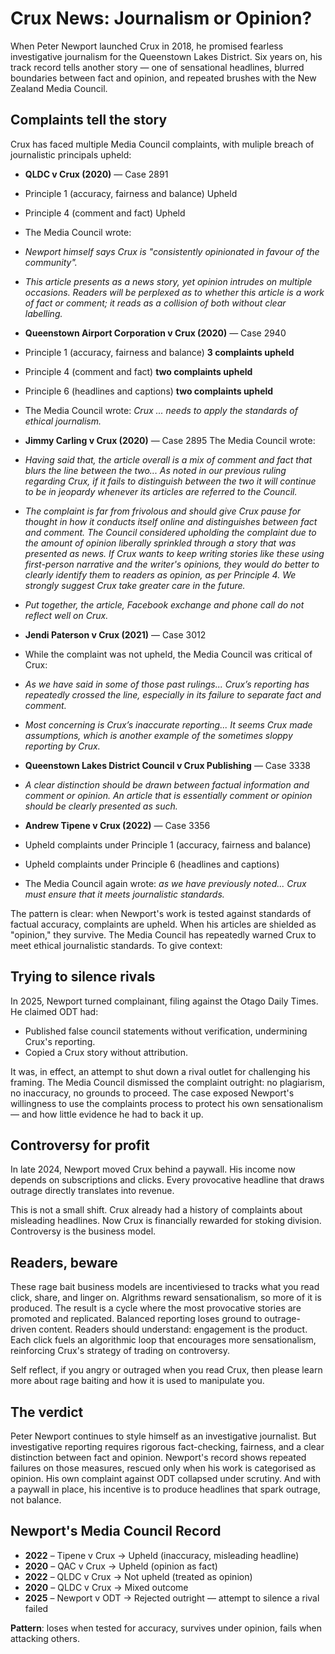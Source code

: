 # Crux News: Journalism or Opinion?

When Peter Newport launched Crux in 2018, he promised fearless investigative journalism for the Queenstown Lakes District. Six years on, his track record tells another story — one of sensational headlines, blurred boundaries between fact and opinion, and repeated brushes with the New Zealand Media Council.

## Complaints tell the story

Crux has faced multiple Media Council complaints, with muliple breach of journalistic principals upheld:

- **QLDC v Crux (2020)** — Case 2891
- Principle 1 (accuracy, fairness and balance) Upheld
- Principle 4 (comment and fact) Upheld
- The Media Council wrote:
- *Newport himself says Crux is "consistently opinionated in favour of the community".*
- *This article presents as a news story, yet opinion intrudes on multiple occasions. Readers will be perplexed as to whether this article is a work of fact or comment; it reads as a collision of both without clear labelling.*

- **Queenstown Airport Corporation v Crux (2020)** — Case 2940
- Principle 1 (accuracy, fairness and balance)  **3 complaints upheld**
- Principle 4 (comment and fact)  **two complaints upheld**
- Principle 6 (headlines and captions) **two complaints upheld** 
- The Media Council wrote: *Crux ... needs to apply the standards of ethical journalism.*

- **Jimmy Carling v Crux (2020)** — Case 2895
The Media Council wrote:
- *Having said that, the article overall is a mix of comment and fact that blurs the line between the two... As noted in our previous ruling regarding Crux, if it fails to distinguish between the two it will continue to be in jeopardy whenever its articles are referred to the Council.*
- *The complaint is far from frivolous and should give Crux pause for thought in how it conducts itself online and distinguishes between fact and comment. The Council considered upholding the complaint due to the amount of opinion liberally sprinkled through a story that was presented as news. If Crux wants to keep writing stories like these using first-person narrative and the writer's opinions, they would do better to clearly identify them to readers as opinion, as per Principle 4. We strongly suggest Crux take greater care in the future.*
- *Put together, the article, Facebook exchange and phone call do not reflect well on Crux.*

- **Jendi Paterson v Crux (2021)** — Case 3012
- While the complaint was not upheld, the Media Council was critical of Crux:
- *As we have said in some of those past rulings... Crux’s reporting has repeatedly crossed the line, especially in its failure to separate fact and comment.*
- *Most concerning is Crux’s inaccurate reporting... It seems Crux made assumptions, which is another example of the sometimes sloppy reporting by Crux.*

- **Queenstown Lakes District Council v Crux Publishing** — Case 3338
- *A clear distinction should be drawn between factual information and comment or opinion. An article that is essentially comment or opinion should be clearly presented as such.*

- **Andrew Tipene v Crux (2022)** — Case 3356
- Upheld complaints under Principle 1 (accuracy, fairness and balance)
- Upheld complaints under Principle 6 (headlines and captions)
- The Media Council again wrote: *as we have previously noted... Crux must ensure that it meets journalistic standards.*

The pattern is clear: when Newport's work is tested against standards of factual accuracy, complaints are upheld. When his articles are shielded as "opinion," they survive. The Media Council has repeatedly warned Crux to meet ethical journalistic standards. To give context:

## Trying to silence rivals

In 2025, Newport turned complainant, filing against the Otago Daily Times. He claimed ODT had:

- Published false council statements without verification, undermining Crux's reporting.
- Copied a Crux story without attribution.

It was, in effect, an attempt to shut down a rival outlet for challenging his framing. The Media Council dismissed the complaint outright: no plagiarism, no inaccuracy, no grounds to proceed. The case exposed Newport's willingness to use the complaints process to protect his own sensationalism — and how little evidence he had to back it up.

## Controversy for profit

In late 2024, Newport moved Crux behind a paywall. His income now depends on subscriptions and clicks. Every provocative headline that draws outrage directly translates into revenue.

This is not a small shift. Crux already had a history of complaints about misleading headlines. Now Crux is financially rewarded for stoking division. Controversy is the business model.

## Readers, beware

These rage bait business models are incentiviesed to tracks what you read click, share, and linger on. Algrithms reward sensationalism, so more of it is produced. The result is a cycle where the most provocative stories are promoted and replicated. Balanced reporting loses ground to outrage-driven content.  Readers should understand: engagement is the product. Each click fuels an algorithmic loop that encourages more sensationalism, reinforcing Crux's strategy of trading on controversy.  

Self reflect, if you angry or outraged when you read Crux, then please learn more about rage baiting and how it is used to manipulate you. 

## The verdict

Peter Newport continues to style himself as an investigative journalist. But investigative reporting requires rigorous fact-checking, fairness, and a clear distinction between fact and opinion. Newport's record shows repeated failures on those measures, rescued only when his work is categorised as opinion. His own complaint against ODT collapsed under scrutiny. And with a paywall in place, his incentive is to produce headlines that spark outrage, not balance.

## Newport's Media Council Record

- **2022** – Tipene v Crux → Upheld (inaccuracy, misleading headline)
- **2020** – QAC v Crux → Upheld (opinion as fact)
- **2022** – QLDC v Crux → Not upheld (treated as opinion)
- **2020** – QLDC v Crux → Mixed outcome
- **2025** – Newport v ODT → Rejected outright — attempt to silence a rival failed

**Pattern**: loses when tested for accuracy, survives under opinion, fails when attacking others.
